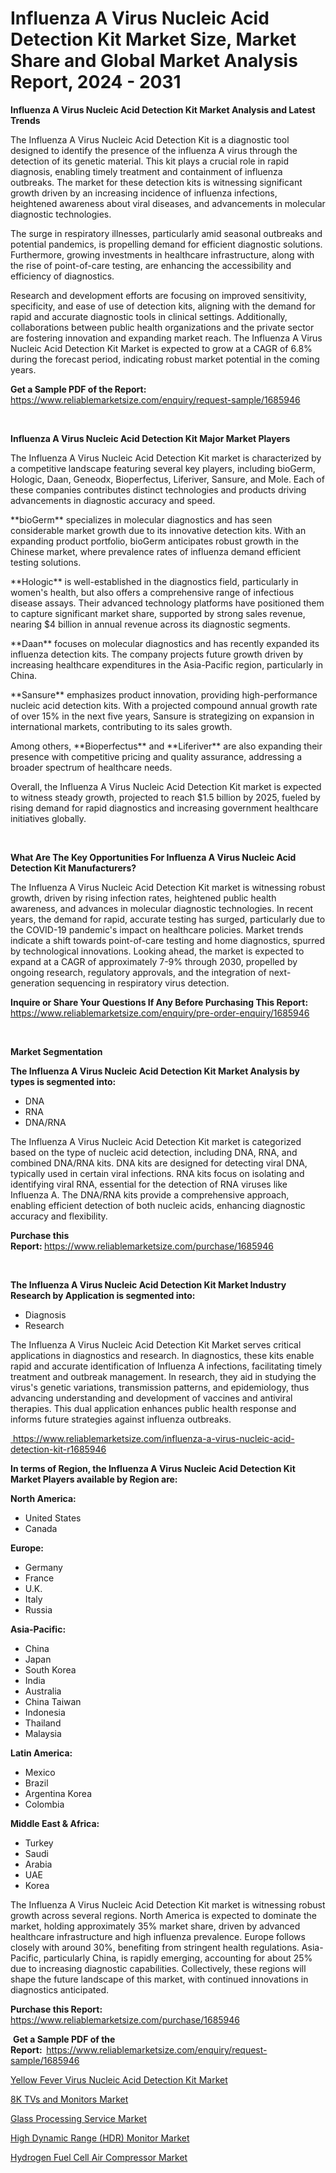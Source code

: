 <p><h1>Influenza A Virus Nucleic Acid Detection Kit Market Size, Market Share and Global Market Analysis Report, 2024 - 2031</h1></p><p><strong>Influenza A Virus Nucleic Acid Detection Kit Market Analysis and Latest Trends</strong></p>
<p><p>The Influenza A Virus Nucleic Acid Detection Kit is a diagnostic tool designed to identify the presence of the influenza A virus through the detection of its genetic material. This kit plays a crucial role in rapid diagnosis, enabling timely treatment and containment of influenza outbreaks. The market for these detection kits is witnessing significant growth driven by an increasing incidence of influenza infections, heightened awareness about viral diseases, and advancements in molecular diagnostic technologies.</p><p>The surge in respiratory illnesses, particularly amid seasonal outbreaks and potential pandemics, is propelling demand for efficient diagnostic solutions. Furthermore, growing investments in healthcare infrastructure, along with the rise of point-of-care testing, are enhancing the accessibility and efficiency of diagnostics.</p><p>Research and development efforts are focusing on improved sensitivity, specificity, and ease of use of detection kits, aligning with the demand for rapid and accurate diagnostic tools in clinical settings. Additionally, collaborations between public health organizations and the private sector are fostering innovation and expanding market reach. The Influenza A Virus Nucleic Acid Detection Kit Market is expected to grow at a CAGR of 6.8% during the forecast period, indicating robust market potential in the coming years.</p></p>
<p><strong>Get a Sample PDF of the Report:&nbsp;</strong> <a href="https://www.reliablemarketsize.com/enquiry/request-sample/1685946?utm_campaign=1125&utm_medium=2&utm_source=Github&utm_content=ia&utm_term=13102024&utm_id=influenza-a-virus-nucleic-acid-detection-kit">https://www.reliablemarketsize.com/enquiry/request-sample/1685946</a></p>
<p>&nbsp;</p>
<p><strong>Influenza A Virus Nucleic Acid Detection Kit Major Market Players</strong></p>
<p><p>The Influenza A Virus Nucleic Acid Detection Kit market is characterized by a competitive landscape featuring several key players, including bioGerm, Hologic, Daan, Geneodx, Bioperfectus, Liferiver, Sansure, and Mole. Each of these companies contributes distinct technologies and products driving advancements in diagnostic accuracy and speed.</p><p>**bioGerm** specializes in molecular diagnostics and has seen considerable market growth due to its innovative detection kits. With an expanding product portfolio, bioGerm anticipates robust growth in the Chinese market, where prevalence rates of influenza demand efficient testing solutions.</p><p>**Hologic** is well-established in the diagnostics field, particularly in women's health, but also offers a comprehensive range of infectious disease assays. Their advanced technology platforms have positioned them to capture significant market share, supported by strong sales revenue, nearing $4 billion in annual revenue across its diagnostic segments. </p><p>**Daan** focuses on molecular diagnostics and has recently expanded its influenza detection kits. The company projects future growth driven by increasing healthcare expenditures in the Asia-Pacific region, particularly in China.</p><p>**Sansure** emphasizes product innovation, providing high-performance nucleic acid detection kits. With a projected compound annual growth rate of over 15% in the next five years, Sansure is strategizing on expansion in international markets, contributing to its sales growth.</p><p>Among others, **Bioperfectus** and **Liferiver** are also expanding their presence with competitive pricing and quality assurance, addressing a broader spectrum of healthcare needs.</p><p>Overall, the Influenza A Virus Nucleic Acid Detection Kit market is expected to witness steady growth, projected to reach $1.5 billion by 2025, fueled by rising demand for rapid diagnostics and increasing government healthcare initiatives globally.</p></p>
<p>&nbsp;</p>
<p><strong>What Are The Key Opportunities For Influenza A Virus Nucleic Acid Detection Kit Manufacturers?</strong></p>
<p><p>The Influenza A Virus Nucleic Acid Detection Kit market is witnessing robust growth, driven by rising infection rates, heightened public health awareness, and advances in molecular diagnostic technologies. In recent years, the demand for rapid, accurate testing has surged, particularly due to the COVID-19 pandemic's impact on healthcare policies. Market trends indicate a shift towards point-of-care testing and home diagnostics, spurred by technological innovations. Looking ahead, the market is expected to expand at a CAGR of approximately 7-9% through 2030, propelled by ongoing research, regulatory approvals, and the integration of next-generation sequencing in respiratory virus detection.</p></p>
<p><strong>Inquire or Share Your Questions If Any Before Purchasing This Report:</strong> <a href="https://www.reliablemarketsize.com/enquiry/pre-order-enquiry/1685946?utm_campaign=1125&utm_medium=2&utm_source=Github&utm_content=ia&utm_term=13102024&utm_id=influenza-a-virus-nucleic-acid-detection-kit">https://www.reliablemarketsize.com/enquiry/pre-order-enquiry/1685946</a></p>
<p>&nbsp;</p>
<p><strong>Market Segmentation</strong></p>
<p><strong>The Influenza A Virus Nucleic Acid Detection Kit Market Analysis by types is segmented into:</strong></p>
<p><ul><li>DNA</li><li>RNA</li><li>DNA/RNA</li></ul></p>
<p><p>The Influenza A Virus Nucleic Acid Detection Kit market is categorized based on the type of nucleic acid detection, including DNA, RNA, and combined DNA/RNA kits. DNA kits are designed for detecting viral DNA, typically used in certain viral infections. RNA kits focus on isolating and identifying viral RNA, essential for the detection of RNA viruses like Influenza A. The DNA/RNA kits provide a comprehensive approach, enabling efficient detection of both nucleic acids, enhancing diagnostic accuracy and flexibility.</p></p>
<p><strong>Purchase this Report:&nbsp;</strong><a href="https://www.reliablemarketsize.com/purchase/1685946?utm_campaign=1125&utm_medium=2&utm_source=Github&utm_content=ia&utm_term=13102024&utm_id=influenza-a-virus-nucleic-acid-detection-kit">https://www.reliablemarketsize.com/purchase/1685946</a></p>
<p>&nbsp;</p>
<p><strong>The Influenza A Virus Nucleic Acid Detection Kit Market Industry Research by Application is segmented into:</strong></p>
<p><ul><li>Diagnosis</li><li>Research</li></ul></p>
<p><p>The Influenza A Virus Nucleic Acid Detection Kit Market serves critical applications in diagnostics and research. In diagnostics, these kits enable rapid and accurate identification of Influenza A infections, facilitating timely treatment and outbreak management. In research, they aid in studying the virus's genetic variations, transmission patterns, and epidemiology, thus advancing understanding and development of vaccines and antiviral therapies. This dual application enhances public health response and informs future strategies against influenza outbreaks.</p></p>
<p><a href="https://www.reliablemarketsize.com/influenza-a-virus-nucleic-acid-detection-kit-r1685946?utm_campaign=1125&utm_medium=2&utm_source=Github&utm_content=ia&utm_term=13102024&utm_id=influenza-a-virus-nucleic-acid-detection-kit">&nbsp;https://www.reliablemarketsize.com/influenza-a-virus-nucleic-acid-detection-kit-r1685946</a></p>
<p><strong>In terms of Region, the Influenza A Virus Nucleic Acid Detection Kit Market Players available by Region are:</strong></p>
<p>
    <p> <strong> North America: </strong>
        <ul>
            <li>United States</li>
            <li>Canada</li>
        </ul>
        </p> 
    <p> <strong> Europe: </strong>
        <ul>
            <li>Germany</li>
            <li>France</li>
            <li>U.K.</li>
            <li>Italy</li>
            <li>Russia</li>
        </ul>
        </p> 
    <p> <strong> Asia-Pacific: </strong>
        <ul>
            <li>China</li>
            <li>Japan</li>
            <li>South Korea</li>
            <li>India</li>
            <li>Australia</li>
            <li>China Taiwan</li>
            <li>Indonesia</li>
            <li>Thailand</li>
            <li>Malaysia</li>
        </ul>
        </p> 
    <p> <strong> Latin America: </strong>
        <ul>
            <li>Mexico</li>
            <li>Brazil</li>
            <li>Argentina Korea</li>
            <li>Colombia</li>
        </ul>
        </p> 
    <p> <strong> Middle East & Africa: </strong>
        <ul>
            <li>Turkey</li>
            <li>Saudi</li>
            <li>Arabia</li>
            <li>UAE</li>
            <li>Korea</li>
        </ul>
    </p>
    </p>
<p><p>The Influenza A Virus Nucleic Acid Detection Kit market is witnessing robust growth across several regions. North America is expected to dominate the market, holding approximately 35% market share, driven by advanced healthcare infrastructure and high influenza prevalence. Europe follows closely with around 30%, benefiting from stringent health regulations. Asia-Pacific, particularly China, is rapidly emerging, accounting for about 25% due to increasing diagnostic capabilities. Collectively, these regions will shape the future landscape of this market, with continued innovations in diagnostics anticipated.</p></p>
<p><strong>Purchase this Report: </strong><a href="https://www.reliablemarketsize.com/purchase/1685946?utm_campaign=1125&utm_medium=2&utm_source=Github&utm_content=ia&utm_term=13102024&utm_id=influenza-a-virus-nucleic-acid-detection-kit">https://www.reliablemarketsize.com/purchase/1685946</a></p>
<p>&nbsp;<strong>Get a Sample PDF of the Report:&nbsp;&nbsp;</strong><a href="https://www.reliablemarketsize.com/enquiry/request-sample/1685946?utm_campaign=1125&utm_medium=2&utm_source=Github&utm_content=ia&utm_term=13102024&utm_id=influenza-a-virus-nucleic-acid-detection-kit">https://www.reliablemarketsize.com/enquiry/request-sample/1685946</a></p>
<p><strong></strong></p>
<p><p><a href="https://github.com/vimar16th/Market-Research-Report-List-6/blob/main/yellow-fever-virus-nucleic-acid-detection-kit-market.md?utm_campaign=1125&utm_medium=2&utm_source=Github&utm_content=ia&utm_term=13102024&utm_id=influenza-a-virus-nucleic-acid-detection-kit">Yellow Fever Virus Nucleic Acid Detection Kit Market</a></p><p><a href="https://www.linkedin.com/pulse/8k-tvs-monitors-market-size-share-trends-analysis-report-djcge?utm_campaign=1125&utm_medium=2&utm_source=Github&utm_content=ia&utm_term=13102024&utm_id=influenza-a-virus-nucleic-acid-detection-kit">8K TVs and Monitors Market</a></p><p><a href="https://www.linkedin.com/pulse/global-glass-processing-service-market-size-expected-reach-gjsrf?utm_campaign=1125&utm_medium=2&utm_source=Github&utm_content=ia&utm_term=13102024&utm_id=influenza-a-virus-nucleic-acid-detection-kit">Glass Processing Service Market</a></p><p><a href="https://www.linkedin.com/pulse/emerging-trends-high-dynamic-range-hdr-monitor-market-ueqje?utm_campaign=1125&utm_medium=2&utm_source=Github&utm_content=ia&utm_term=13102024&utm_id=influenza-a-virus-nucleic-acid-detection-kit">High Dynamic Range (HDR) Monitor Market</a></p><p><a href="https://www.linkedin.com/pulse/hydrogen-fuel-cell-air-compressor-market-size-share-analysis-dksqe?utm_campaign=1125&utm_medium=2&utm_source=Github&utm_content=ia&utm_term=13102024&utm_id=influenza-a-virus-nucleic-acid-detection-kit">Hydrogen Fuel Cell Air Compressor Market</a></p></p>
